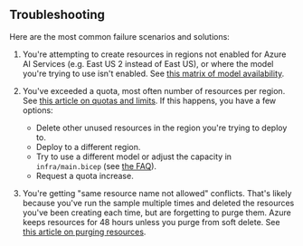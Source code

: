 ## Troubleshooting

Here are the most common failure scenarios and solutions:

1. You're attempting to create resources in regions not enabled for Azure AI Services (e.g. East US 2 instead of East US), or where the model you're trying to use isn't enabled. See [this matrix of model availability](https://aka.ms/oai/models).

1. You've exceeded a quota, most often number of resources per region. See [this article on quotas and limits](https://aka.ms/oai/quotas). If this happens, you have a few options:

   - Delete other unused resources in the region you're trying to deploy to.
   - Deploy to a different region.
   - Try to use a different model or adjust the capacity in `infra/main.bicep` (see [the FAQ](faq.md)).
   - Request a quota increase.

1. You're getting "same resource name not allowed" conflicts. That's likely because you've run the sample multiple times and deleted the resources you've been creating each time, but are forgetting to purge them. Azure keeps resources for 48 hours unless you purge from soft delete. See [this article on purging resources](https://learn.microsoft.com/azure/ai-services/recover-purge-resources?tabs=azure-portal#purge-a-deleted-resource).
